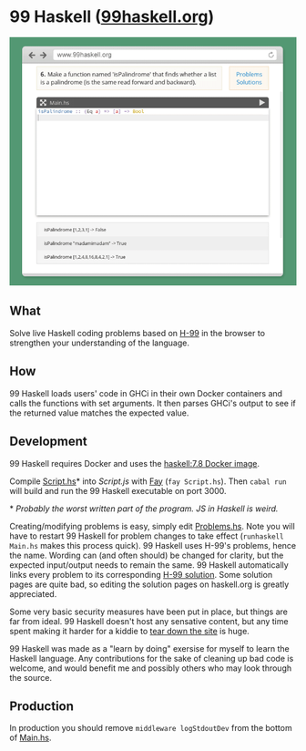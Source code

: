 # 99 Haskell ([99haskell.org][99haskell])

![preview][preview]

## What

Solve live Haskell coding problems based on [H-99][h99] in the browser to
strengthen your understanding of the language.

## How

99 Haskell loads users' code in GHCi in their own Docker containers and calls
the functions with set arguments. It then parses GHCi's output to see if the
returned value matches the expected value.

## Development

99 Haskell requires Docker and uses the [haskell:7.8 Docker image][image].

Compile [Script.hs][script]* into *Script.js* with [Fay][fay] (`fay
Script.hs`).  Then `cabal run` will build and run the 99 Haskell executable on
port 3000.

\* *Probably the worst written part of the program. JS in Haskell is weird.*

Creating/modifying problems is easy, simply edit [Problems.hs][problems]. Note
you will have to restart 99 Haskell for problem changes to take effect
(`runhaskell Main.hs` makes this process quick). 99 Haskell uses H-99's
problems, hence the name. Wording can (and often should) be changed for
clarity, but the expected input/output needs to remain the same. 99 Haskell
automatically links every problem to its corresponding [H-99 solution][h99 s].
Some solution pages are quite bad, so editing the solution pages on haskell.org
is greatly appreciated.

Some very basic security measures have been put in place, but things are far
from ideal. 99 Haskell doesn't host any sensative content, but any time spent
making it harder for a kiddie to [tear down the site][xkcd] is huge.

99 Haskell was made as a "learn by doing" exersise for myself to learn the
Haskell language. Any contributions for the sake of cleaning up bad code is
welcome, and would benefit me and possibly others who may look through the
source.

## Production

In production you should remove `middleware logStdoutDev` from the bottom of
[Main.hs][main].

[99haskell]: https://www.99haskell.org
[preview]: preview.gif
[h99]: https://wiki.haskell.org/H-99:_Ninety-Nine_Haskell_Problems
[image]: https://registry.hub.docker.com/_/haskell/
[script]: Script.hs
[problems]: Problems.hs
[fay]: https://github.com/faylang/fay/wiki
[h99 s]: https://wiki.haskell.org/99_questions/Solutions
[xkcd]: https://xkcd.com/932/
[main]: Main.hs
